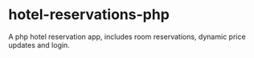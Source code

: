 # hotel-reservations-php
A php hotel reservation app, includes room reservations, dynamic price updates and login.
